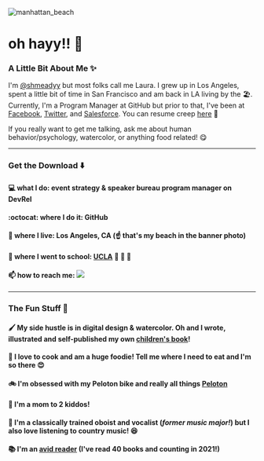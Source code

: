 ![manhattan_beach](https://user-images.githubusercontent.com/4021812/137224907-66c40676-2b75-4bd0-8bb1-d3bc3313cf86.jpg)

# oh hayy!! 👋 

### A Little Bit About Me ✨

I'm [@shmeadyy](https://github.com/shmeadyy) but most folks call me Laura. I grew up in Los Angeles, spent a little bit of time in San Francisco and am back in LA living by the 🏖️.  Currently, I'm a Program Manager at GitHub but prior to that, I've been at [Facebook](https://www.facebook.com), [Twitter](https://www.twitter.com), and [Salesforce](https://www.salesforce.com). You can resume creep [here](https://www.linkedin.com/in/lauraethorson/) 👀
 
 If you really want to get me talking, ask me about human behavior/psychology, watercolor, or anything food related! 😋
 
--------
### Get the Download ⬇️

#### 💻 what I do: event strategy & speaker bureau program manager on DevRel
#### :octocat: where I do it: GitHub
#### 📍 where I live: Los Angeles, CA (☝️ that's my beach in the banner photo)
#### 🏫  where I went to school: [UCLA](https://www.ucla.edu/) 🐻 💙 💛
#### 📫 how to reach me: [<img src="https://img.shields.io/badge/linkedin-%230077B5.svg?&style=for-the-badge&logo=linkedin&logoColor=white">](http://linkedin.com/in/lauraethorson)
--------

### The Fun Stuff 🥳

#### 🖌️ My side hustle is in digital design & watercolor. Oh and I wrote, illustrated and self-published my own [children's book](https://www.etsy.com/listing/866737588/the-san-francisco-alphabet-book?ref=shop_home_active_4)!
#### 🍅 I love to cook and am a huge foodie! Tell me where I need to eat and I'm so there 😍
#### 🚲 I'm obsessed with my Peloton bike and really all things [Peloton](https://www.onepeloton.com/)
#### 👶 I'm a mom to 2 kiddos!
#### 🎵 I'm a classically trained oboist and vocalist (*former music major!*) but I also love listening to country music! 😆
#### 📚 I'm an [avid reader](https://www.goodreads.com/user/show/27134762-laura) (I've read 40 books and counting in 2021!)


<!--
**shmeadyy/shmeadyy** is a ✨ _special_ ✨ repository because its `README.md` (this file) appears on your GitHub profile.

Here are some ideas to get you started:

- 🔭 I’m currently working on ...
- 🌱 I’m currently learning ...
- 👯 I’m looking to collaborate on ...
- 🤔 I’m looking for help with ...
- 💬 Ask me about ...
- 📫 How to reach me: ...
- 😄 Pronouns: ...
- ⚡ Fun fact: ...
-->

